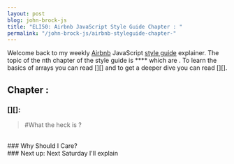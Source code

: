 ```yaml
---
layout: post
blog: john-brock-js
title: "ELI50: Airbnb JavaScript Style Guide Chapter : "
permalink: "/john-brock-js/airbnb-styleguide-chapter-"
---
```


Welcome back to my weekly [Airbnb][airbnb] JavaScript [style guide][style guide] explainer. The topic of the nth chapter of the style guide is **** which are . To learn the basics of arrays you can read [][] and to get a deeper dive you can read [][].

## Chapter : 
### [][]:

> #What the heck is ?
<br>
### Why Should I Care?

<br>
### Next up: 
Next Saturday I'll explain 

[airbnb]: https://www.airbnb.com/
[style guide]: https://github.com/airbnb/javascript#types--primitives
